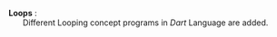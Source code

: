 **Loops** :<br>
    &nbsp;&ensp;&emsp;Different Looping concept programs in *Dart* Language are added. 
